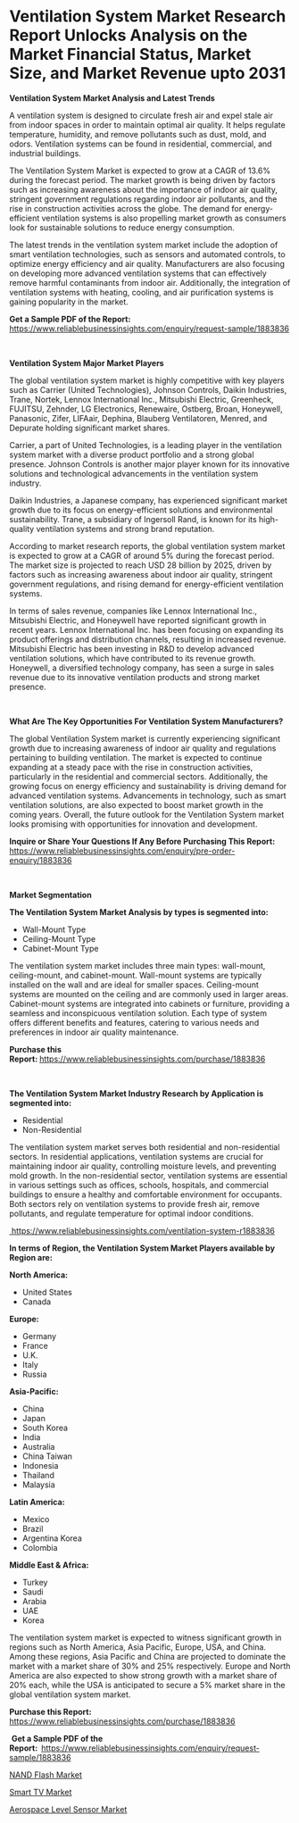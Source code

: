 <p><h1>Ventilation System Market Research Report Unlocks Analysis on the Market Financial Status, Market Size, and Market Revenue upto 2031</h1></p><p><strong>Ventilation System Market Analysis and Latest Trends</strong></p>
<p><p>A ventilation system is designed to circulate fresh air and expel stale air from indoor spaces in order to maintain optimal air quality. It helps regulate temperature, humidity, and remove pollutants such as dust, mold, and odors. Ventilation systems can be found in residential, commercial, and industrial buildings.</p><p>The Ventilation System Market is expected to grow at a CAGR of 13.6% during the forecast period. The market growth is being driven by factors such as increasing awareness about the importance of indoor air quality, stringent government regulations regarding indoor air pollutants, and the rise in construction activities across the globe. The demand for energy-efficient ventilation systems is also propelling market growth as consumers look for sustainable solutions to reduce energy consumption.</p><p>The latest trends in the ventilation system market include the adoption of smart ventilation technologies, such as sensors and automated controls, to optimize energy efficiency and air quality. Manufacturers are also focusing on developing more advanced ventilation systems that can effectively remove harmful contaminants from indoor air. Additionally, the integration of ventilation systems with heating, cooling, and air purification systems is gaining popularity in the market.</p></p>
<p><strong>Get a Sample PDF of the Report:&nbsp;</strong> <a href="https://www.reliablebusinessinsights.com/enquiry/request-sample/1883836">https://www.reliablebusinessinsights.com/enquiry/request-sample/1883836</a></p>
<p>&nbsp;</p>
<p><strong>Ventilation System Major Market Players</strong></p>
<p><p>The global ventilation system market is highly competitive with key players such as Carrier (United Technologies), Johnson Controls, Daikin Industries, Trane, Nortek, Lennox International Inc., Mitsubishi Electric, Greenheck, FUJITSU, Zehnder, LG Electronics, Renewaire, Ostberg, Broan, Honeywell, Panasonic, Zifer, LIFAair, Dephina, Blauberg Ventilatoren, Menred, and Depurate holding significant market shares.</p><p>Carrier, a part of United Technologies, is a leading player in the ventilation system market with a diverse product portfolio and a strong global presence. Johnson Controls is another major player known for its innovative solutions and technological advancements in the ventilation system industry.</p><p>Daikin Industries, a Japanese company, has experienced significant market growth due to its focus on energy-efficient solutions and environmental sustainability. Trane, a subsidiary of Ingersoll Rand, is known for its high-quality ventilation systems and strong brand reputation.</p><p>According to market research reports, the global ventilation system market is expected to grow at a CAGR of around 5% during the forecast period. The market size is projected to reach USD 28 billion by 2025, driven by factors such as increasing awareness about indoor air quality, stringent government regulations, and rising demand for energy-efficient ventilation systems.</p><p>In terms of sales revenue, companies like Lennox International Inc., Mitsubishi Electric, and Honeywell have reported significant growth in recent years. Lennox International Inc. has been focusing on expanding its product offerings and distribution channels, resulting in increased revenue. Mitsubishi Electric has been investing in R&D to develop advanced ventilation solutions, which have contributed to its revenue growth. Honeywell, a diversified technology company, has seen a surge in sales revenue due to its innovative ventilation products and strong market presence.</p></p>
<p>&nbsp;</p>
<p><strong>What Are The Key Opportunities For Ventilation System Manufacturers?</strong></p>
<p><p>The global Ventilation System market is currently experiencing significant growth due to increasing awareness of indoor air quality and regulations pertaining to building ventilation. The market is expected to continue expanding at a steady pace with the rise in construction activities, particularly in the residential and commercial sectors. Additionally, the growing focus on energy efficiency and sustainability is driving demand for advanced ventilation systems. Advancements in technology, such as smart ventilation solutions, are also expected to boost market growth in the coming years. Overall, the future outlook for the Ventilation System market looks promising with opportunities for innovation and development.</p></p>
<p><strong>Inquire or Share Your Questions If Any Before Purchasing This Report:</strong> <a href="https://www.reliablebusinessinsights.com/enquiry/pre-order-enquiry/1883836">https://www.reliablebusinessinsights.com/enquiry/pre-order-enquiry/1883836</a></p>
<p>&nbsp;</p>
<p><strong>Market Segmentation</strong></p>
<p><strong>The Ventilation System Market Analysis by types is segmented into:</strong></p>
<p><ul><li>Wall-Mount Type</li><li>Ceiling-Mount Type</li><li>Cabinet-Mount Type</li></ul></p>
<p><p>The ventilation system market includes three main types: wall-mount, ceiling-mount, and cabinet-mount. Wall-mount systems are typically installed on the wall and are ideal for smaller spaces. Ceiling-mount systems are mounted on the ceiling and are commonly used in larger areas. Cabinet-mount systems are integrated into cabinets or furniture, providing a seamless and inconspicuous ventilation solution. Each type of system offers different benefits and features, catering to various needs and preferences in indoor air quality maintenance.</p></p>
<p><strong>Purchase this Report:&nbsp;</strong><a href="https://www.reliablebusinessinsights.com/purchase/1883836">https://www.reliablebusinessinsights.com/purchase/1883836</a></p>
<p>&nbsp;</p>
<p><strong>The Ventilation System Market Industry Research by Application is segmented into:</strong></p>
<p><ul><li>Residential</li><li>Non-Residential</li></ul></p>
<p><p>The ventilation system market serves both residential and non-residential sectors. In residential applications, ventilation systems are crucial for maintaining indoor air quality, controlling moisture levels, and preventing mold growth. In the non-residential sector, ventilation systems are essential in various settings such as offices, schools, hospitals, and commercial buildings to ensure a healthy and comfortable environment for occupants. Both sectors rely on ventilation systems to provide fresh air, remove pollutants, and regulate temperature for optimal indoor conditions.</p></p>
<p><a href="https://www.reliablebusinessinsights.com/ventilation-system-r1883836">&nbsp;https://www.reliablebusinessinsights.com/ventilation-system-r1883836</a></p>
<p><strong>In terms of Region, the Ventilation System Market Players available by Region are:</strong></p>
<p>
    <p> <strong> North America: </strong>
        <ul>
            <li>United States</li>
            <li>Canada</li>
        </ul>
        </p> 
    <p> <strong> Europe: </strong>
        <ul>
            <li>Germany</li>
            <li>France</li>
            <li>U.K.</li>
            <li>Italy</li>
            <li>Russia</li>
        </ul>
        </p> 
    <p> <strong> Asia-Pacific: </strong>
        <ul>
            <li>China</li>
            <li>Japan</li>
            <li>South Korea</li>
            <li>India</li>
            <li>Australia</li>
            <li>China Taiwan</li>
            <li>Indonesia</li>
            <li>Thailand</li>
            <li>Malaysia</li>
        </ul>
        </p> 
    <p> <strong> Latin America: </strong>
        <ul>
            <li>Mexico</li>
            <li>Brazil</li>
            <li>Argentina Korea</li>
            <li>Colombia</li>
        </ul>
        </p> 
    <p> <strong> Middle East & Africa: </strong>
        <ul>
            <li>Turkey</li>
            <li>Saudi</li>
            <li>Arabia</li>
            <li>UAE</li>
            <li>Korea</li>
        </ul>
    </p>
    </p>
<p><p>The ventilation system market is expected to witness significant growth in regions such as North America, Asia Pacific, Europe, USA, and China. Among these regions, Asia Pacific and China are projected to dominate the market with a market share of 30% and 25% respectively. Europe and North America are also expected to show strong growth with a market share of 20% each, while the USA is anticipated to secure a 5% market share in the global ventilation system market.</p></p>
<p><strong>Purchase this Report: </strong><a href="https://www.reliablebusinessinsights.com/purchase/1883836">https://www.reliablebusinessinsights.com/purchase/1883836</a></p>
<p>&nbsp;<strong>Get a Sample PDF of the Report:&nbsp;&nbsp;</strong><a href="https://www.reliablebusinessinsights.com/enquiry/request-sample/1883836">https://www.reliablebusinessinsights.com/enquiry/request-sample/1883836</a></p>
<p><strong></strong></p>
<p><p><a href="https://github.com/tiannaStark1/Market-Research-Report-List-1/blob/main/nand-flash-market.md">NAND Flash Market</a></p><p><a href="https://github.com/cathyMaggio37/Market-Research-Report-List-1/blob/main/smart-tv-market.md">Smart TV Market</a></p><p><a href="https://github.com/KaliWatsica/Market-Research-Report-List-1/blob/main/aerospace-level-sensor-market.md">Aerospace Level Sensor Market</a></p></p>
